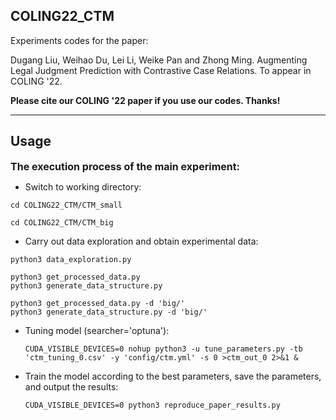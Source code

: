 ## COLING22_CTM

Experiments codes for the paper:

Dugang Liu, Weihao Du, Lei Li, Weike Pan and Zhong Ming. Augmenting Legal Judgment Prediction with Contrastive Case Relations. To appear in COLING '22.

**Please cite our COLING '22 paper if you use our codes. Thanks!**

---

## Usage

<font size=3>**The execution process of the main experiment:**</font>

* Switch to working directory:
```
cd COLING22_CTM/CTM_small

cd COLING22_CTM/CTM_big
```

* Carry out data exploration and obtain experimental data:
```
python3 data_exploration.py

python3 get_processed_data.py
python3 generate_data_structure.py

python3 get_processed_data.py -d 'big/'
python3 generate_data_structure.py -d 'big/'
```

* Tuning model (searcher='optuna'):

    ```
    CUDA_VISIBLE_DEVICES=0 nohup python3 -u tune_parameters.py -tb 'ctm_tuning_0.csv' -y 'config/ctm.yml' -s 0 >ctm_out_0 2>&1 &

    ```

- Train the model according to the best parameters, save the parameters, and output the results:

  ```
  CUDA_VISIBLE_DEVICES=0 python3 reproduce_paper_results.py
  ```

  